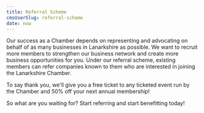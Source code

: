 ```yaml
---
title: Referral Scheme
cmsUserSlug: referral-scheme
date: now
---
```


Our success as a Chamber depends on representing and advocating on behalf of as many businesses in Lanarkshire as possible. We want to recruit more members to strengthen our business network and create more business opportunities for you. Under our referral scheme, existing members can refer companies known to them who are interested in joining the Lanarkshire Chamber.

To say thank you, we'll give you a free ticket to any ticketed event run by the Chamber and 50% off your next annual membership!

So what are you waiting for? Start referring and start benefitting today!